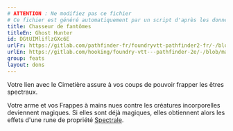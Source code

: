 ```yaml
---
# ATTENTION : Ne modifiez pas ce fichier
# Ce fichier est généré automatiquement par un script d'après les données du module Foundry VTT officiel et de sa traduction
title: Chasseur de fantômes
titleEn: Ghost Hunter
id: DGtUIMliflzGXc6E
urlFr: https://gitlab.com/pathfinder-fr/foundryvtt-pathfinder2-fr/-/blob/master/data/feats/DGtUIMliflzGXc6E.htm
urlEn: https://gitlab.com/hooking/foundry-vtt---pathfinder-2e/-/blob/master/packs/data/feats.db/ghost-hunter.json
group: feats
layout: dons
---
```

Votre lien avec le Cimetière assure à vos coups de pouvoir frapper les êtres spectraux.

Votre arme et vos Frappes à mains nues contre les créatures incorporelles deviennent magiques. Si elles sont déjà magiques, elles obtiennent alors les effets d'une rune de propriété [Spectrale](../equipment/spectrale-rune.md).


